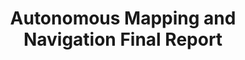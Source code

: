 ---
title: Autonomous Mapping and Navigation Final Report
layout: pdf
pdf_url: /assets/files/SYSC4907-Final_Report.pdf
---